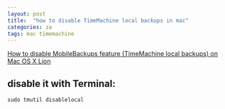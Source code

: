 ```yaml
---
layout: post
title:  "how to disable TimeMachine local backups in mac"
categories: za
tags: mac timemachine
---
```


[How to disable MobileBackups feature (TimeMachine local backups) on Mac OS X Lion](http://wiki.summercode.com/how_to_disable_mobile_backups_on_lion)


## disable it with Terminal:

`sudo tmutil disablelocal`